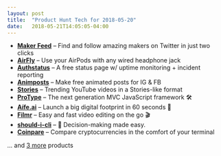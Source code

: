 ```yaml
---
layout: post
title:  "Product Hunt Tech for 2018-05-20"
date:   2018-05-21T14:05:05-04:00
---
```


* **[Maker Feed](https://www.producthunt.com/posts/maker-feed?utm_campaign=producthunt-api&utm_medium=api&utm_source=Application%3A+Daily+Digest+RSS+%28ID%3A+3202%29)** – Find and follow amazing makers on Twitter in just two clicks
* **[AirFly](https://www.producthunt.com/posts/airfly?utm_campaign=producthunt-api&utm_medium=api&utm_source=Application%3A+Daily+Digest+RSS+%28ID%3A+3202%29)** – Use your AirPods with any wired headphone jack
* **[Authstatus](https://www.producthunt.com/posts/authstatus?utm_campaign=producthunt-api&utm_medium=api&utm_source=Application%3A+Daily+Digest+RSS+%28ID%3A+3202%29)** – A free status page w/ uptime monitoring + incident reporting
* **[Animposts](https://www.producthunt.com/posts/animposts?utm_campaign=producthunt-api&utm_medium=api&utm_source=Application%3A+Daily+Digest+RSS+%28ID%3A+3202%29)** – Make free animated posts for IG & FB
* **[Stories](https://www.producthunt.com/posts/stories-3?utm_campaign=producthunt-api&utm_medium=api&utm_source=Application%3A+Daily+Digest+RSS+%28ID%3A+3202%29)** – Trending YouTube videos in a Stories-like format
* **[ProType](https://www.producthunt.com/posts/protype?utm_campaign=producthunt-api&utm_medium=api&utm_source=Application%3A+Daily+Digest+RSS+%28ID%3A+3202%29)** – The next generation MVC JavaScript framework 🛠️
* **[Aífe.ai](https://www.producthunt.com/posts/aife-ai?utm_campaign=producthunt-api&utm_medium=api&utm_source=Application%3A+Daily+Digest+RSS+%28ID%3A+3202%29)** – Launch a big digital footprint in 60 seconds 👣
* **[Filmr](https://www.producthunt.com/posts/filmr?utm_campaign=producthunt-api&utm_medium=api&utm_source=Application%3A+Daily+Digest+RSS+%28ID%3A+3202%29)** – Easy and fast video editing on the go 🎬
* **[should-i-cli](https://www.producthunt.com/posts/should-i-cli?utm_campaign=producthunt-api&utm_medium=api&utm_source=Application%3A+Daily+Digest+RSS+%28ID%3A+3202%29)** – 🤔 Decision-making made easy.
* **[Coinpare](https://www.producthunt.com/posts/coinpare?utm_campaign=producthunt-api&utm_medium=api&utm_source=Application%3A+Daily+Digest+RSS+%28ID%3A+3202%29)** – Compare cryptocurrencies in the comfort of your terminal

… and [3 more](https://www.producthunt.com/tech) products